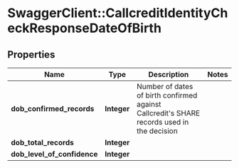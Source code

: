 # SwaggerClient::CallcreditIdentityCheckResponseDateOfBirth

## Properties
Name | Type | Description | Notes
------------ | ------------- | ------------- | -------------
**dob_confirmed_records** | **Integer** | Number of dates of birth confirmed against Callcredit&#39;s SHARE records used in the decision | 
**dob_total_records** | **Integer** |  | 
**dob_level_of_confidence** | **Integer** |  | 


